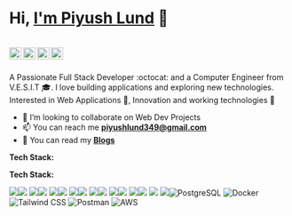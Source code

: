 <!--
**LundPiyush/lundpiyush** is a ✨ _special_ ✨ repository because its `README.md` (this file) appears on your GitHub profile.

Here are some ideas to get you started:

- 🔭 I’m currently working on ...
- 🌱 I’m currently learning ...
- 👯 I’m looking to collaborate on ...
- 🤔 I’m looking for help with ...
- 💬 Ask me about ...
- 📫 How to reach me: ...
- 😄 Pronouns: ...
- ⚡ Fun fact: ...
-->
# Hi, [I'm Piyush Lund](https://lundpiyush.github.io) 👋

<br />
<a href="https://twitter.com/PiyushLund">
  <img align="left" alt="Piyush Lund | Twitter" width="22px" src="https://cdn.jsdelivr.net/npm/simple-icons@v3/icons/twitter.svg" />
</a>
<a href="https://www.linkedin.com/in/piyush-lund">
  <img align="left" alt="Piyush's LinkdeIN" width="22px" src="https://cdn.jsdelivr.net/npm/simple-icons@v3/icons/linkedin.svg" />
</a>
<a href="https://www.instagram.com/piyush__l">
  <img align="left" alt="Piyush's Instagram" width="22px" src="https://cdn.jsdelivr.net/npm/simple-icons@v3/icons/instagram.svg" />
</a>
<a href="https://medium.com/@2016.piyush.lund">
  <img align="left" alt="Piyush's Reddit" width="22px" src="https://cdn.jsdelivr.net/npm/simple-icons@v3/icons/medium.svg" />
</a>

&nbsp;

A Passionate Full Stack Developer :octocat: and a Computer Engineer from  V.E.S.I.T 🎓. I love building applications and exploring new technologies. Interested in  Web Applications 👯, Innovation and working technologies 🤖

- 👯 I’m looking to collaborate on Web Dev Projects 
- 📫 You can reach me **piyushlund349@gmail.com**
- 📝 You can read my **[Blogs](https://piyushlundblogs.hashnode.dev/)**

**Tech Stack:**  

**Tech Stack:**  


<img src="https://img.icons8.com/color/48/000000/java-coffee-cup-logo--v1.png"/><img src="https://img.icons8.com/color/48/000000/c-programming.png"/>
<img src="https://img.icons8.com/fluency/48/000000/python.png"/><img src="https://img.icons8.com/color/48/000000/html-5--v1.png"/>
<img src="https://img.icons8.com/color/48/000000/css3.png"/><img src="https://img.icons8.com/color/48/000000/javascript--v1.png"/>
<img src="https://img.icons8.com/ultraviolet/40/000000/react--v1.png"/><img src="https://img.icons8.com/color/48/000000/typescript.png"/>
<img src="https://img.icons8.com/color/48/000000/redux.png"/><img src="https://img.icons8.com/color/48/000000/firebase.png"/>
<img src="https://img.icons8.com/color/48/000000/android-studio--v2.png"/><img src="https://img.icons8.com/color/48/000000/git.png"/>
<img src="https://img.icons8.com/color/48/000000/mysql-logo.png"/><img src="https://img.icons8.com/color/48/000000/visual-studio-code-2019.png"/>
<img src="https://img.icons8.com/external-tal-revivo-shadow-tal-revivo/48/000000/external-mongodb-a-cross-platform-document-oriented-database-program-logo-shadow-tal-revivo.png"/>
<img src="https://img.icons8.com/fluency/48/000000/node-js.png"/><img src="https://img.icons8.com/color/48/000000/postgreesql.png" alt="PostgreSQL"/>
<img src="https://img.icons8.com/fluency/48/000000/docker.png" alt="Docker"/>
<img src="https://img.icons8.com/color/48/tailwind_css.png" alt="Tailwind CSS"/>
<img src="https://img.icons8.com/external-tal-revivo-shadow-tal-revivo/48/null/external-postman-is-the-only-complete-api-development-environment-logo-shadow-tal-revivo.png" alt="Postman"/>
<img src="https://img.icons8.com/color/48/000000/amazon-web-services.png" alt="AWS"/>








